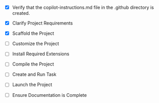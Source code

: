 <!-- Use this file to provide workspace-specific custom instructions to Copilot. For more details, visit https://code.visualstudio.com/docs/copilot/copilot-customization#_use-a-githubcopilotinstructionsmd-file -->
- [x] Verify that the copilot-instructions.md file in the .github directory is created.

- [x] Clarify Project Requirements
	<!-- Modern Next.js 14 project for Panacea Property Preservation with TypeScript, Tailwind CSS, responsive design -->

- [x] Scaffold the Project
	<!-- Next.js project created with TypeScript, Tailwind CSS, ESLint, App Router, and src directory -->

- [ ] Customize the Project
	<!-- Create Panacea Property Preservation website with hero slider, services, about, contact sections -->

- [ ] Install Required Extensions
	<!-- No specific extensions required -->

- [ ] Compile the Project
	<!-- Install dependencies and build the project -->

- [ ] Create and Run Task
	<!-- Create development task -->

- [ ] Launch the Project
	<!-- Start development server -->

- [ ] Ensure Documentation is Complete
	<!-- Update README.md and clean up instructions -->
